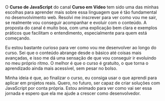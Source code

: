 O **Curso de JavaScript** do canal **Curso em Vídeo** tem sido uma das minhas escolhas para aprender mais sobre essa linguagem que é tão fundamental no desenvolvimento web. Resolvi me inscrever para ver como vou me sair, se realmente vou conseguir acompanhar e evoluir com o conteúdo. A proposta do canal é muito boa, com uma explicação bem clara e exemplos práticos que facilitam o entendimento, especialmente para quem está começando.

Eu estou bastante curioso para ver como vou me desenvolver ao longo do curso. Sei que o conteúdo abrange desde o básico até coisas mais avançadas, e isso me dá uma sensação de que vou conseguir ir evoluindo no meu próprio ritmo. O melhor é que o curso é gratuito, o que torna o aprendizado ainda mais acessível, sem pesar no bolso.

Minha ideia é que, ao finalizar o curso, eu consiga usar o que aprendi para aplicar em projetos reais. Quero, no futuro, ser capaz de criar soluções com JavaScript por conta própria. Estou animado para ver como vai ser essa jornada e espero que ela me ajude a crescer como desenvolvedor.